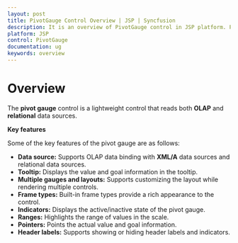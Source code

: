 ```yaml
---
layout: post
title: PivotGauge Control Overview | JSP | Syncfusion
description: It is an overview of PivotGauge control in JSP platform. PivotGauge visualizes relational and OLAP data sources in the form of circular gauge
platform: JSP
control: PivotGauge
documentation: ug
keywords: overview
---
```


# Overview

The **pivot gauge** control is a lightweight control that reads both **OLAP** and **relational** data sources.

**Key features**

Some of the key features of the pivot gauge are as follows:

* **Data source:** Supports OLAP data binding with **XML/A** data sources and relational data sources.
* **Tooltip:** Displays the value and goal information in the tooltip.
* **Multiple gauges and layouts:** Supports customizing the layout while rendering multiple controls.
* **Frame types:** Built-in frame types provide a rich appearance to the control.
* **Indicators:** Displays the active/inactive state of the pivot gauge.
* **Ranges:** Highlights the range of values in the scale.
* **Pointers:**  Points the actual value and goal information.
* **Header labels:** Supports showing or hiding header labels and indicators.